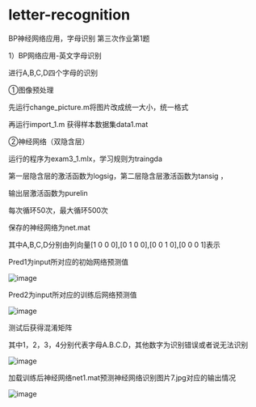 # letter-recognition
BP神经网络应用，字母识别
第三次作业第1题

1）BP网络应用-英文字母识别

进行A,B,C,D四个字母的识别

①图像预处理

先运行change_picture.m将图片改成统一大小，统一格式
    
再运行import_1.m 获得样本数据集data1.mat

②神经网络（双隐含层）

运行的程序为exam3_1.mlx，学习规则为traingda

第一层隐含层的激活函数为logsig，第二层隐含层激活函数为tansig ，


输出层激活函数为purelin 

每次循环50次，最大循环500次

保存的神经网络为net.mat

其中A,B,C,D分别由列向量[1 0 0 0],[0 1 0 0],[0 0 1 0],[0 0 0 1]表示

Pred1为input所对应的初始网络预测值

![image](https://user-images.githubusercontent.com/92127845/160222023-350225c2-7eb7-434e-957d-647649049185.png)

Pred2为input所对应的训练后网络预测值

![image](https://user-images.githubusercontent.com/92127845/160222024-ae4075fd-c868-4c7d-b110-42ba91d67aba.png)

测试后获得混淆矩阵

其中1，2，3，4分别代表字母A.B.C.D，其他数字为识别错误或者说无法识别



![image](https://user-images.githubusercontent.com/92127845/160222029-02e76337-e96b-4934-b330-801863e9d986.png)



加载训练后神经网络net1.mat预测神经网络识别图片7.jpg对应的输出情况

![image](https://user-images.githubusercontent.com/92127845/160222030-4247eccf-32b4-4790-93bf-2c262b8bc3c1.png)

